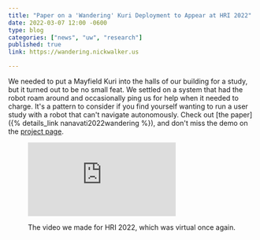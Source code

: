```yaml
---
title: "Paper on a 'Wandering' Kuri Deployment to Appear at HRI 2022"
date: 2022-03-07 12:00 -0600
type: blog
categories: ["news", "uw", "research"]
published: true
link: https://wandering.nickwalker.us

---
```


We needed to put a Mayfield Kuri into the halls of our building for a study, but it turned out to be no small feat. We settled on a system that had the robot roam around and occasionally ping us for help when it needed to charge. It's a pattern to consider if you find yourself wanting to run a user study with a robot that can't navigate autonomously. Check out [the paper]({% details_link nanavati2022wandering %}), and don't miss the demo on the [project page](https://wandering.nickwalker.us).

<div class="full-width">
<figure class="limit-width">
    <iframe class="video" src="https://www.youtube-nocookie.com/embed/SyTuuUbTFVU?rel=0" title="YouTube video player" frameborder="0" allow="accelerometer; clipboard-write; encrypted-media; gyroscope; picture-in-picture" allowfullscreen></iframe>
<figcaption><p>The video we made for HRI 2022, which was virtual once again.</p></figcaption>
</figure>
</div>

